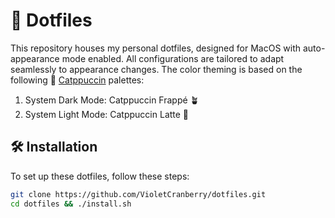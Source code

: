 # 🚀 Dotfiles

This repository houses my personal dotfiles, designed for MacOS with
auto-appearance mode enabled. All configurations are tailored to adapt
seamlessly to appearance changes. The color theming is based on the
following 🎨 [Catppuccin](https://catppuccin.com) palettes:

1. System Dark Mode: Catppuccin Frappé 🪴
2. System Light Mode: Catppuccin Latte 🌻

## 🛠️ Installation

To set up these dotfiles, follow these steps:

```bash
git clone https://github.com/VioletCranberry/dotfiles.git
cd dotfiles && ./install.sh
```

